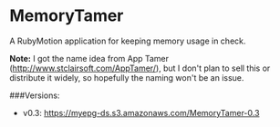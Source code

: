 MemoryTamer
===========

A RubyMotion application for keeping memory usage in check.

**Note:** I got the name idea from App Tamer (<http://www.stclairsoft.com/AppTamer/>), but I don't plan to sell this or distribute it widely, so hopefully the naming won't be an issue.

###Versions:
* v0.3: <https://myepg-ds.s3.amazonaws.com/MemoryTamer-0.3>
